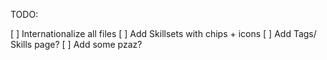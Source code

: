 TODO:

[ ] Internationalize all files
[ ] Add Skillsets with chips + icons
[ ] Add Tags/ Skills page?
[ ] Add some pzaz?
